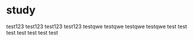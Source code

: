 # study
test123
test123
test123
test123
testqwe
testqwe
testqwe
testqwe
test
test
test
test
test
test
test

